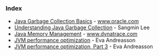 ### Index

* [Java Garbage Collection Basics](http://www.oracle.com/webfolder/technetwork/tutorials/obe/java/gc01/index.html) - www.oracle.com
* [Understanding Java Garbage Collection](http://www.cubrid.org/blog/understanding-java-garbage-collection) - Sangmin Lee
* [Java Memory Management](https://www.dynatrace.com/resources/ebooks/javabook/how-garbage-collection-works/) - www.dynatrace.com
* [JVM performance optimization](https://www.javaworld.com/article/2078623/core-java/jvm-performance-optimization-part-1-a-jvm-technology-primer.html) - Eva Andreasson
* [JVM performance optimization, Part 3](https://www.javaworld.com/article/2078645/java-se/jvm-performance-optimization-part-3-garbage-collection.html) - Eva Andreasson
